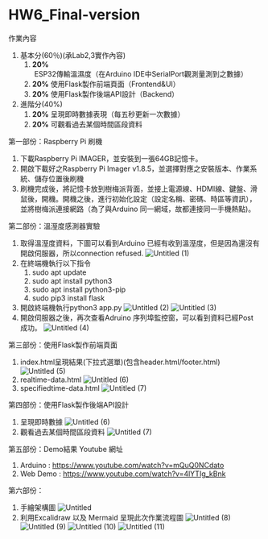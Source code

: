 # HW6_Final-version
作業內容

1. 基本分(60％)(承Lab2,3實作內容)
    1. **20%** ESP32傳輸溫濕度（在Arduino IDE中SerialPort觀測量測到之數據）
    2. **20%** 使用Flask製作前端頁面（Frontend&UI）
    3. **20%** 使用Flask製作後端API設計（Backend）
2. 進階分(40%)
    1. **20%** 呈現即時數據表現（每五秒更新一次數據）
    2. **20%** 可觀看過去某個時間區段資料

第一部份：Raspberry Pi 刷機
1. 下載Raspberry Pi IMAGER，並安裝到一張64GB記憶卡。
2. 開啟下載好之Raspberry Pi Imager v1.8.5，並選擇對應之安裝版本、作業系統、儲存位置後刷機
3. 刷機完成後，將記憶卡放到樹梅派背面，並接上電源線、HDMI線、鍵盤、滑鼠後，開機。開機之後，進行初始化設定（設定名稱、密碼、時區等資訊），並將樹梅派連接網路（為了與Arduino 同一網域，故都連接同一手機熱點)。

第二部份：溫溼度感測器實驗
1. 取得溫溼度資料，下圖可以看到Arduino 已經有收到溫溼度，但是因為還沒有開啟伺服器，所以connection refused.
![Untitled (1)](https://github.com/jackychen1021/HW6_Final-version/assets/150798964/3b32c396-c58f-437c-abe7-18f71517b0e4)
2. 在終端機執行以下指令
    1. sudo apt update
    2. sudo apt install python3
    3. sudo apt install python3-pip
    4. sudo pip3 install flask
3. 開啟終端機執行python3  app.py
![Untitled (2)](https://github.com/jackychen1021/HW6_Final-version/assets/150798964/b6ba4746-bb26-48a9-bc2c-d2b80d4a03e8)
![Untitled (3)](https://github.com/jackychen1021/HW6_Final-version/assets/150798964/852c705b-b2ed-46d8-9db0-643a7137fe1c)
4. 開啟伺服器之後，再次查看Adruino 序列埠監控窗，可以看到資料已經Post 成功。
![Untitled (4)](https://github.com/jackychen1021/HW6_Final-version/assets/150798964/ac640d99-883d-43a4-bfcc-a86a9c1fc60d)

第三部份：使用Flask製作前端頁面
1. index.html呈現結果(下拉式選單)(包含header.html/footer.html)
![Untitled (5)](https://github.com/jackychen1021/HW6_Final-version/assets/150798964/217ef099-fede-48c4-a453-2b7962d91dd5)
2. realtime-data.html
![Untitled (6)](https://github.com/jackychen1021/HW6_Final-version/assets/150798964/7678564c-6b80-47c7-8652-abe6507f16b8)
3. specifiedtime-data.html
![Untitled (7)](https://github.com/jackychen1021/HW6_Final-version/assets/150798964/c286f4e0-9f80-40c8-9e75-355105956e4f)

第四部份：使用Flask製作後端API設計
1. 呈現即時數據
![Untitled (6)](https://github.com/jackychen1021/HW6_Final-version/assets/150798964/7678564c-6b80-47c7-8652-abe6507f16b8)
2. 觀看過去某個時間區段資料
![Untitled (7)](https://github.com/jackychen1021/HW6_Final-version/assets/150798964/c286f4e0-9f80-40c8-9e75-355105956e4f)

第五部份：Demo結果 Youtube 網址
1. Arduino : https://www.youtube.com/watch?v=mQuQ0NCdato
2. Web Demo : https://www.youtube.com/watch?v=4lYTIg_kBnk

第六部份：
1. 手繪架構圖
![Untitled](https://github.com/jackychen1021/HW6_Final-version/assets/150798964/7f357777-3edf-4d44-b0b1-ea563e03c266)
2. 利用Excalidraw 以及 Mermaid 呈現此次作業流程圖
![Untitled (8)](https://github.com/jackychen1021/HW6_Final-version/assets/150798964/efc4a518-3c27-4a45-8fba-660cc2e1d4c6)
![Untitled (9)](https://github.com/jackychen1021/HW6_Final-version/assets/150798964/d03c3dd7-f747-4e4a-ad0a-3eed8520ef4f)
![Untitled (10)](https://github.com/jackychen1021/HW6_Final-version/assets/150798964/ed4b96b6-b393-4f81-bc26-8bdda6db265d)
![Untitled (11)](https://github.com/jackychen1021/HW6_Final-version/assets/150798964/1f9fdc7b-fe7e-4b8e-b274-b41735e905b7)
